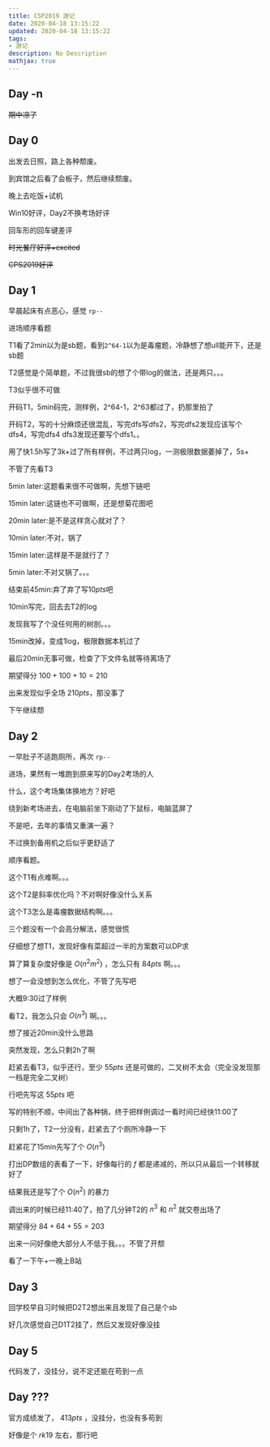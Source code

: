```yaml
---
title: CSP2019 游记
date: 2020-04-18 13:15:22
updated: 2020-04-18 13:15:22
tags: 
- 游记
description: No Description
mathjax: true
---
```


## Day -n

~~期中凉了~~



## Day 0

出发去日照，路上各种颓废。

到宾馆之后看了会板子，然后继续颓废。

晚上去吃饭+试机

Win10好评，Day2不换考场好评

回车形的回车键差评

~~时光餐厅好评+excited~~

~~CPS2019好评~~

## Day 1

早晨起床有点恶心，感觉 `rp--`

进场顺序看题

T1看了2min以为是sb题，看到`2^64-1`以为是毒瘤题，冷静想了想ull能开下，还是sb题

T2感觉是个简单题，不过我很sb的想了个带log的做法，还是两只。。。

T3似乎很不可做

开码T1，5min码完，测样例，2^64-1，2^63都过了，扔那里拍了

开码T2，写的十分麻烦还很混乱，写完dfs写dfs2，写完dfs2发现应该写个dfs4，写完dfs4 dfs3发现还要写个dfs1。。

用了快1.5h写了3k+过了所有样例，不过两只log，一测极限数据萎掉了，5s+

不管了先看T3

5min later:这题看来很不可做啊，先想下链吧

15min later:这链也不可做啊，还是想菊花图吧

20min later:是不是这样贪心就对了？

10min later:不对，锅了

15min later:这样是不是就行了？

5min later:不对又锅了。。。

结束前45min:弃了弃了写$10pts$吧

10min写完，回去去T2的log

发现我写了个没任何用的树剖。。。

15min改掉，变成1log，极限数据本机过了

最后20min无事可做，检查了下文件名就等待离场了

期望得分 $100+100+10=210$

出来发现似乎全场 $210pts$，那没事了

下午继续颓

## Day 2

一早肚子不适跑厕所，再次 `rp--`

进场，果然有一堆跑到原来写的Day2考场的人

什么，这个考场集体换地方？好吧

绕到新考场进去，在电脑前坐下刚动了下鼠标，电脑蓝屏了

不是吧，去年的事情又重演一遍？

不过换到备用机之后似乎更舒适了

顺序看题。

这个T1有点难啊。。。

这个T2是斜率优化吗？不对啊好像没什么关系

这个T3怎么是毒瘤数据结构啊。。。

三个题没有一个会高分解法，感觉很慌

仔细想了想T1，发现好像有菜超过一半的方案数可以DP求

算了算复杂度好像是 $O(n^2m^2)$ ，怎么只有 $84pts$ 啊。。。

想了一会没想到怎么优化，不管了先写吧

大概9:30过了样例

看T2，我怎么只会 $O(n^3)$ 啊。。。

想了接近20min没什么思路

突然发现，怎么只剩2h了啊

赶紧去看T3，似乎还行，至少 $55pts$ 还是可做的，二叉树不太会（完全没发现那一档是完全二叉树）

行吧先写这 $55pts$ 吧

写的特别不顺，中间出了各种锅，终于把样例调过一看时间已经快11:00了

只剩1h了，T2一分没有，赶紧去了个厕所冷静一下

赶紧花了15min先写了个 $O(n^3)$

打出DP数组的表看了一下，好像每行的 $f$ 都是递减的，所以只从最后一个转移就好了

结果我还是写了个 $O(n^2)$ 的暴力

调出来的时候已经11:40了，拍了几分钟T2的 $n^3$ 和 $n^2$ 就交卷出场了

期望得分 $84+64+55=203$

出来一问好像绝大部分人不低于我。。。不管了开颓

看了一下午+一晚上B站

## Day 3

回学校早自习时候把D2T2想出来且发现了自己是个sb

好几次感觉自己D1T2挂了，然后又发现好像没挂

## Day 5

代码发了，没挂分，说不定还能在苟到一点

## Day ???

官方成绩发了， $413pts$ ，没挂分，也没有多苟到

好像是个 $rk19$ 左右，那行吧